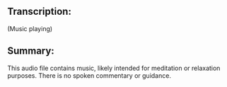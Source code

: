 ## Transcription:

(Music playing)

## Summary:

This audio file contains music, likely intended for meditation or relaxation purposes. There is no spoken commentary or guidance.

